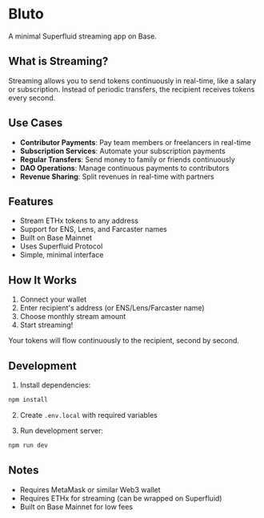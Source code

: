 # Bluto

A minimal Superfluid streaming app on Base.

## What is Streaming?

Streaming allows you to send tokens continuously in real-time, like a salary or subscription. Instead of periodic transfers, the recipient receives tokens every second.

## Use Cases

- **Contributor Payments**: Pay team members or freelancers in real-time
- **Subscription Services**: Automate your subscription payments
- **Regular Transfers**: Send money to family or friends continuously
- **DAO Operations**: Manage continuous payments to contributors
- **Revenue Sharing**: Split revenues in real-time with partners

## Features

- Stream ETHx tokens to any address
- Support for ENS, Lens, and Farcaster names
- Built on Base Mainnet
- Uses Superfluid Protocol
- Simple, minimal interface

## How It Works

1. Connect your wallet
2. Enter recipient's address (or ENS/Lens/Farcaster name)
3. Choose monthly stream amount
4. Start streaming!

Your tokens will flow continuously to the recipient, second by second.

## Development

1. Install dependencies:

```bash
npm install
```

2. Create `.env.local` with required variables

3. Run development server:

```bash
npm run dev
```

## Notes

- Requires MetaMask or similar Web3 wallet
- Requires ETHx for streaming (can be wrapped on Superfluid)
- Built on Base Mainnet for low fees
